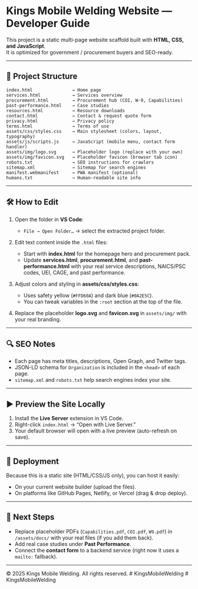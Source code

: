 
# Kings Mobile Welding Website — Developer Guide

This project is a static multi-page website scaffold built with **HTML, CSS, and JavaScript**.  
It is optimized for government / procurement buyers and SEO-ready.

---

## 📂 Project Structure

```
index.html               → Home page
services.html            → Services overview
procurement.html         → Procurement hub (COI, W-9, Capabilities)
past-performance.html    → Case studies
resources.html           → Resource downloads
contact.html             → Contact & request quote form
privacy.html             → Privacy policy
terms.html               → Terms of use
assets/css/styles.css    → Main stylesheet (colors, layout, typography)
assets/js/scripts.js     → JavaScript (mobile menu, contact form handler)
assets/img/logo.svg      → Placeholder logo (replace with your own)
assets/img/favicon.svg   → Placeholder favicon (browser tab icon)
robots.txt               → SEO instructions for crawlers
sitemap.xml              → Sitemap for search engines
manifest.webmanifest     → PWA manifest (optional)
humans.txt               → Human-readable site info
```

---

## 🛠 How to Edit

1. Open the folder in **VS Code**:
   - `File → Open Folder…` → select the extracted project folder.

2. Edit text content inside the `.html` files:
   - Start with **index.html** for the homepage hero and procurement pack.
   - Update **services.html**, **procurement.html**, and **past-performance.html** with your real service descriptions, NAICS/PSC codes, UEI, CAGE, and past performance.

3. Adjust colors and styling in **assets/css/styles.css**:
   - Uses safety yellow (`#FFD60A`) and dark blue (`#0A2E5C`).
   - You can tweak variables in the `:root` section at the top of the file.

4. Replace the placeholder **logo.svg** and **favicon.svg** in `assets/img/` with your real branding.

---

## 🔍 SEO Notes

- Each page has meta titles, descriptions, Open Graph, and Twitter tags.
- JSON-LD schema for `Organization` is included in the `<head>` of each page.
- `sitemap.xml` and `robots.txt` help search engines index your site.

---

## ▶️ Preview the Site Locally

1. Install the **Live Server** extension in VS Code.
2. Right-click `index.html` → “Open with Live Server.”
3. Your default browser will open with a live preview (auto-refresh on save).

---

## 🚀 Deployment

Because this is a static site (HTML/CSS/JS only), you can host it easily:
- On your current website builder (upload the files).
- On platforms like GitHub Pages, Netlify, or Vercel (drag & drop deploy).

---

## 📌 Next Steps

- Replace placeholder PDFs (`Capabilities.pdf`, `COI.pdf`, `W9.pdf`) in `/assets/docs/` with your real files (if you add them back).
- Add real case studies under **Past Performance**.
- Connect the **contact form** to a backend service (right now it uses a `mailto:` fallback).

---

© 2025 Kings Mobile Welding. All rights reserved.
#   K i n g s M o b i l e W e l d i n g  
 #   K i n g s M o b i l e W e l d i n g  
 